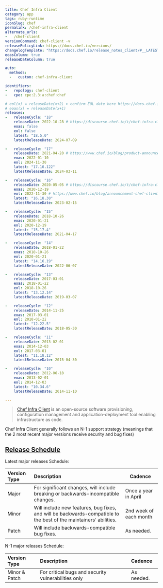 ```yaml
---
title: Chef Infra Client
category: app
tags: ruby-runtime
iconSlug: chef
permalink: /chef-infra-client
alternate_urls:
-   /chef-client
versionCommand: chef-client -v
releasePolicyLink: https://docs.chef.io/versions/
changelogTemplate: "https://docs.chef.io/release_notes_client/#__LATEST__"
eoasColumn: true
releaseDateColumn: true

auto:
  methods:
  -   custom: chef-infra-client

identifiers:
-   repology: chef-client
-   cpe: cpe:2.3:a:chef:chef

# eol(x) = releaseDate(x+2) > confirm EOL date here https://docs.chef.io/versions/
# eoas(x) = releaseDate(x+1)
releases:
-   releaseCycle: "18"
    releaseDate: 2022-10-28 # https://discourse.chef.io/t/chef-infra-client-18-0-169-released/21570
    eoas: false
    eol: false
    latest: "18.5.0"
    latestReleaseDate: 2024-07-09

-   releaseCycle: "17"
    releaseDate: 2021-04-28 # https://www.chef.io/blog/product-announcement-chef-infra-client-17-now-available
    eoas: 2022-01-10
    eol: 2024-11-30
    latest: "17.10.122"
    latestReleaseDate: 2024-03-11

-   releaseCycle: "16"
    releaseDate: 2020-05-05 # https://discourse.chef.io/t/chef-infra-client-16-0-275-released/17047
    eoas: 2020-12-19
    eol: 2022-11-30 # https://www.chef.io/blog/announcement-chef-client-16-eol-date-change
    latest: "16.18.30"
    latestReleaseDate: 2023-02-15

-   releaseCycle: "15"
    releaseDate: 2018-10-26
    eoas: 2020-01-21
    eol: 2020-12-19
    latest: "15.17.4"
    latestReleaseDate: 2021-04-17

-   releaseCycle: "14"
    releaseDate: 2018-01-22
    eoas: 2018-10-26
    eol: 2020-01-21
    latest: "14.16.19"
    latestReleaseDate: 2022-06-07

-   releaseCycle: "13"
    releaseDate: 2017-03-01
    eoas: 2018-01-22
    eol: 2018-10-26
    latest: "13.12.14"
    latestReleaseDate: 2019-03-07

-   releaseCycle: "12"
    releaseDate: 2014-11-25
    eoas: 2017-03-01
    eol: 2018-01-22
    latest: "12.22.5"
    latestReleaseDate: 2018-05-30

-   releaseCycle: "11"
    releaseDate: 2013-02-01
    eoas: 2014-12-03
    eol: 2017-03-01
    latest: "11.18.12"
    latestReleaseDate: 2015-04-30

-   releaseCycle: "10"
    releaseDate: 2012-06-18
    eoas: 2013-02-01
    eol: 2014-12-03
    latest: "10.34.6"
    latestReleaseDate: 2014-11-10

---
```


> [Chef Infra Client](https://docs.chef.io/chef_client_overview/) is an open-source software provisioning, configuration
> management and application-deployment tool enabling infrastructure as code.

Chef Infra Client generally follows an N-1 support strategy
(meanings that the 2 most recent major versions receive security and bug fixes)

## [Release Schedule](https://github.com/chef/chef/blob/main/docs/dev/policy/release_and_support_schedule.md)

Latest major releases Schedule:

| Version Type | Description                                                                                                       | Cadence                |
|:-------------|:------------------------------------------------------------------------------------------------------------------|------------------------|
| Major        | For significant changes, will include breaking or backwards-incompatible changes.                                 | Once a year in April   |
| Minor        | Will include new features, bug fixes, and will be backwards-compatible to the best of the maintainers' abilities. | 2nd week of each month |
| Patch        | Will include backwards-compatible bug fixes.                                                                      | As needed.             |

N-1 major releases Schedule:

| Version Type  | Description                                         | Cadence    |
|:--------------|:----------------------------------------------------|:-----------|
| Minor & Patch | For critical bugs and security vulnerabilities only | As needed. |
